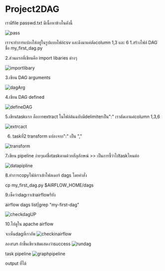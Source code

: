 ﻿# Project2DAG
 เรามีfile passwd.txt มีเนื้อหาข้างในดังนี้
 
 ![pass](https://github.com/manew-c/Project2DAG/assets/113186479/c189f802-b011-473f-95da-14208c7d1ae5)

เราจะทำการแปลงให้อยู่ในรูปแบบไฟล์csv และดึงมาแค่ตัดcolumn 1,3 และ 6
1.สร้างไฟล์ DAG ชื่อ my_first_dag.py

2.ส่วนแรกที่เขียนคือ import libaries ต่างๆ

   ![importlibary](https://github.com/manew-c/Project2DAG/assets/113186479/9de23cb1-80f1-4b2e-aaa6-139e3614b594)

3.เขียน DAG arguments

![dagArg](https://github.com/manew-c/Project2DAG/assets/113186479/9b8abffa-98b6-4250-b4bd-8c401d39587c)

4.เขียน DAG defined 

![defineDAG](https://github.com/manew-c/Project2DAG/assets/113186479/a8c36abf-8580-48ab-9908-be5abf452c8a)

5.เขียนtaskแรก คือการextract ในไฟล์ต้นฉบับมีdelimiterเป็น":" เราตัดเอาแค่column 1,3,6

![extrcact](https://github.com/manew-c/Project2DAG/assets/113186479/783cf66d-b900-4072-b4df-feab932378c6)

6. taskที่2 transform แปลงจาก":" เป็น ","
   
![transform](https://github.com/manew-c/Project2DAG/assets/113186479/39fed8c8-8ab5-4089-96df-afb78d4921a2)

7.เขียน pipeline ง่ายๆแค่ชื่อtaskตามด้วยสัญลักษณ์ >> เป็นการชี้ว่าไปtaskไหนต่อ

![datapipline](https://github.com/manew-c/Project2DAG/assets/113186479/7748f9f5-c8a2-4e0d-9694-c7b425b54984)

8.ทำการcopyไฟล์เราเข้าโฟลเดอร์ dags โดยคำสั่ง
 
 cp my_first_dag.py $AIRFLOW_HOME/dags

9.เช็คว่าdagเราเข้าairflowรึยัง

airflow dags list|grep "my-first-dag"

![checkdagUP](https://github.com/manew-c/Project2DAG/assets/113186479/b7cc1599-fef5-4150-aba4-787a33f2f8a2)


10.ไปดูใน apache airflow

จะเห็นdagที่เราอัพ
![checkinairflow](https://github.com/manew-c/Project2DAG/assets/113186479/18467231-58dc-4054-8dee-6ed12747e7cd)

ลองrun ถ้าขึ้นเขียวเข้มแสดงว่าsuccess
![rundag](https://github.com/manew-c/Project2DAG/assets/113186479/02a60354-a074-4713-8c30-46cc59710851)

task pipeline
![graphpipeline](https://github.com/manew-c/Project2DAG/assets/113186479/305facf9-b9ee-430c-8048-14b09863f2bc)

output ที่ได้





